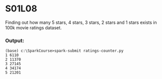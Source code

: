 # S01L08

Finding out how many 5 stars, 4 stars, 3 stars, 2 stars and 1 stars exists in 100k movie ratings dataset.

### Output:

```
(base) c:\SparkCourse>spark-submit ratings-counter.py
1 6110
2 11370
3 27145
4 34174
5 21201
```
